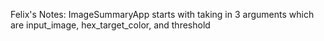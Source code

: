 Felix's Notes:
ImageSummaryApp starts with taking in 3 arguments which are input_image, hex_target_color, and threshold
